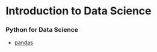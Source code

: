 # Introduction to Data Science
### Python for Data Science
* [pandas](https://github.com/sucremad/IntroDataScience/blob/main/Pokemon.ipynb)
